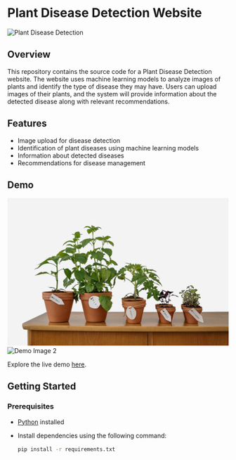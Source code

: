 # Plant Disease Detection Website

![Plant Disease Detection](path/to/your/image.png)

## Overview

This repository contains the source code for a Plant Disease Detection website. The website uses machine learning models to analyze images of plants and identify the type of disease they may have. Users can upload images of their plants, and the system will provide information about the detected disease along with relevant recommendations.

## Features

- Image upload for disease detection
- Identification of plant diseases using machine learning models
- Information about detected diseases
- Recommendations for disease management

## Demo

![Demo Image 1](static/assets/plants.jpeg)
![Demo Image 2](path/to/demo/image2.png)

Explore the live demo [here](https://your-website-url.com).

## Getting Started

### Prerequisites

- [Python](https://www.python.org/) installed
- Install dependencies using the following command:

  ```bash
  pip install -r requirements.txt

